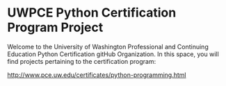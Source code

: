 
UWPCE Python Certification Program Project
===========================================


Welcome to the University of Washington Professional and Continuing Education Python Certification gitHub Organization. In this space, you will find projects pertaining to the certification program:

http://www.pce.uw.edu/certificates/python-programming.html



